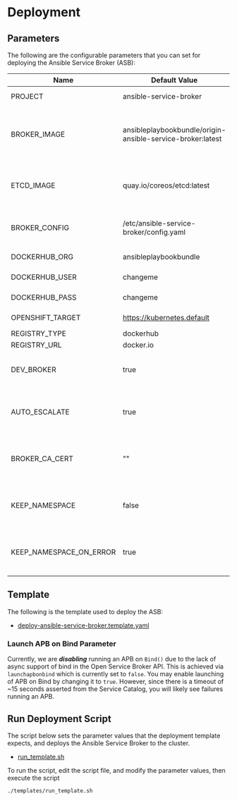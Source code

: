 # Deployment

## Parameters
The following are the configurable parameters that you can set for deploying the Ansible Service Broker (ASB):

Name | Default Value | Description
---|---|---
PROJECT | ansible-service-broker | Project Namespace
BROKER_IMAGE | ansibleplaybookbundle/origin-ansible-service-broker:latest| Container Image to use for Ansible Service Broker in format of imagename:tag 
ETCD_IMAGE | quay.io/coreos/etcd:latest | Container Image to use for etcd in format of imagename:tag
BROKER_CONFIG | /etc/ansible-service-broker/config.yaml | Configuration file path for Ansible Service Broker
DOCKERHUB_ORG | ansibleplaybookbundle | Dockerhub organization 
DOCKERHUB_USER | changeme | Dockerhub user Name 
DOCKERHUB_PASS | changeme | Dockerhub user Password 
OPENSHIFT_TARGET | https://kubernetes.default | OpenShift Target URL 
REGISTRY_TYPE | dockerhub | Registry Type 
REGISTRY_URL | docker.io | Registry URL 
DEV_BROKER | true | Include Broker Development Endpoint (true/false) 
AUTO_ESCALATE | true | Auto escalate the users permissions when running an APB 
BROKER_CA_CERT | "" | Tells the broker that the ca that has signed the SSL Cert and Key
KEEP_NAMESPACE | false | Always keep the APB namespace after execution.
KEEP_NAMESPACE_ON_ERROR | true | Keeps the APB namespace after a error during execution.

## Template
The following is the template used to deploy the ASB:
 * [deploy-ansible-service-broker.template.yaml](../templates/deploy-ansible-service-broker.template.yaml)

### Launch APB on Bind Parameter
Currently, we are ***disabling*** running an APB on `Bind()` due to the lack of async support of bind in the Open Service Broker API.  This is achieved via `launchapbonbind` which is currently set to `false`.  You may enable launching of APB on Bind by changing it to `true`.  However, since there is a timeout of ~15 seconds asserted from the Service Catalog, you will likely see failures running an APB.

## Run Deployment Script
The script below sets the parameter values that the deployment template expects, and deploys the Ansible Service Broker to the cluster.
 * [run_template.sh](../templates/run_template.sh)

To run the script, edit the script file, and modify the parameter values, then execute the script
```bash
./templates/run_template.sh
```
